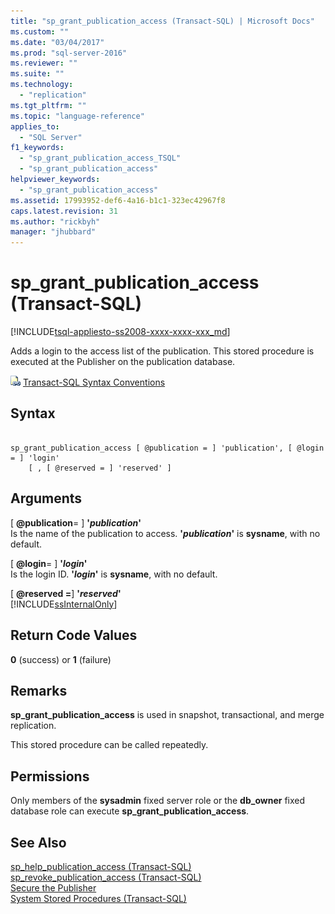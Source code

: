 ```yaml
---
title: "sp_grant_publication_access (Transact-SQL) | Microsoft Docs"
ms.custom: ""
ms.date: "03/04/2017"
ms.prod: "sql-server-2016"
ms.reviewer: ""
ms.suite: ""
ms.technology: 
  - "replication"
ms.tgt_pltfrm: ""
ms.topic: "language-reference"
applies_to: 
  - "SQL Server"
f1_keywords: 
  - "sp_grant_publication_access_TSQL"
  - "sp_grant_publication_access"
helpviewer_keywords: 
  - "sp_grant_publication_access"
ms.assetid: 17993952-def6-4a16-b1c1-323ec42967f8
caps.latest.revision: 31
ms.author: "rickbyh"
manager: "jhubbard"
---
```

# sp_grant_publication_access (Transact-SQL)
[!INCLUDE[tsql-appliesto-ss2008-xxxx-xxxx-xxx_md](../../../a9retired/includes/tsql-appliesto-ss2008-xxxx-xxxx-xxx-md.md)]

  Adds a login to the access list of the publication. This stored procedure is executed at the Publisher on the publication database.  
  
 ![Topic link icon](../../../a9notintoc/media/topic-link.gif "Topic link icon") [Transact-SQL Syntax Conventions](../../../t-sql/language-elements/transact-sql-syntax-conventions-transact-sql.md)  
  
## Syntax  
  
```  
  
sp_grant_publication_access [ @publication = ] 'publication', [ @login = ] 'login'   
    [ , [ @reserved = ] 'reserved' ]  
```  
  
## Arguments  
 [ **@publication**= ] **'***publication***'**  
 Is the name of the publication to access. **'***publication***'** is **sysname**, with no default.  
  
 [ **@login**= ] **'***login***'**  
 Is the login ID. **'***login***'** is **sysname**, with no default.  
  
 [ **@reserved =**] **'***reserved***'**  
 [!INCLUDE[ssInternalOnly](../../../integration-services/data-flow/transformations/includes/ssinternalonly-md.md)]  
  
## Return Code Values  
 **0** (success) or **1** (failure)  
  
## Remarks  
 **sp_grant_publication_access** is used in snapshot, transactional, and merge replication.  
  
 This stored procedure can be called repeatedly.  
  
## Permissions  
 Only members of the **sysadmin** fixed server role or the **db_owner** fixed database role can execute **sp_grant_publication_access**.  
  
## See Also  
 [sp_help_publication_access &#40;Transact-SQL&#41;](../../../relational-databases/reference/system-stored-procedures/sp-help-publication-access-transact-sql.md)   
 [sp_revoke_publication_access &#40;Transact-SQL&#41;](../../../relational-databases/reference/system-stored-procedures/sp-revoke-publication-access-transact-sql.md)   
 [Secure the Publisher](../../../relational-databases/replication/security/secure-the-publisher.md)   
 [System Stored Procedures &#40;Transact-SQL&#41;](../../../relational-databases/reference/system-stored-procedures/system-stored-procedures-transact-sql.md)  
  
  